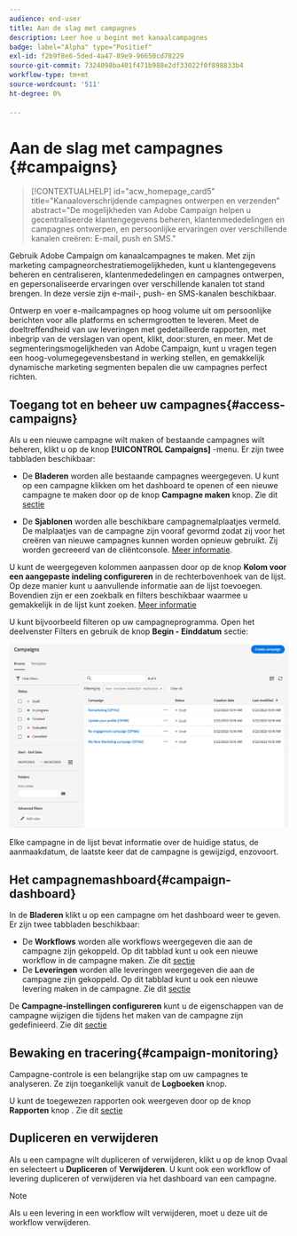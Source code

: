 ```yaml
---
audience: end-user
title: Aan de slag met campagnes
description: Leer hoe u begint met kanaalcampagnes
badge: label="Alpha" type="Positief"
exl-id: f2b9f8e6-5ded-4a47-89e9-96650cd78229
source-git-commit: 7324098ba401f471b988e2df33022f0f898833b4
workflow-type: tm+mt
source-wordcount: '511'
ht-degree: 0%

---
```



# Aan de slag met campagnes {#campaigns}

>[!CONTEXTUALHELP]
>id="acw_homepage_card5"
>title="Kanaaloverschrijdende campagnes ontwerpen en verzenden"
>abstract="De mogelijkheden van Adobe Campaign helpen u gecentraliseerde klantengegevens beheren, klantenmededelingen en campagnes ontwerpen, en persoonlijke ervaringen over verschillende kanalen creëren: E-mail, push en SMS."

Gebruik Adobe Campaign om kanaalcampagnes te maken. Met zijn marketing campagneorchestratiemogelijkheden, kunt u klantengegevens beheren en centraliseren, klantenmededelingen en campagnes ontwerpen, en gepersonaliseerde ervaringen over verschillende kanalen tot stand brengen. In deze versie zijn e-mail-, push- en SMS-kanalen beschikbaar.

Ontwerp en voer e-mailcampagnes op hoog volume uit om persoonlijke berichten voor alle platforms en schermgrootten te leveren.
Meet de doeltreffendheid van uw leveringen met gedetailleerde rapporten, met inbegrip van de verslagen van opent, klikt, door:sturen, en meer. Met de segmenteringsmogelijkheden van Adobe Campaign, kunt u vragen tegen een hoog-volumegegevensbestand in werking stellen, en gemakkelijk dynamische marketing segmenten bepalen die uw campagnes perfect richten.

<!--
Get Started with campaigns
Adobe Campaign offers a set of solutions that help you personalize and deliver campaigns across all of your online and offline channels. You can create, configure, execute and analyze marketing campaigns. All marketing campaigns can be managed from a unified control center. Discover how to browse and create marketing campaigns in this section.

Campaigns include actions (deliveries) and processes (importing or extracting files), as well as resources (marketing documents, delivery outlines). They are used in marketing campaigns. Campaigns are part of a program, and programs are included in a campaign plan.
-->

## Toegang tot en beheer uw campagnes{#access-campaigns}

Als u een nieuwe campagne wilt maken of bestaande campagnes wilt beheren, klikt u op de knop **[!UICONTROL Campaigns]** -menu. Er zijn twee tabbladen beschikbaar:

* De **Bladeren** worden alle bestaande campagnes weergegeven. U kunt op een campagne klikken om het dashboard te openen of een nieuwe campagne te maken door op de knop **Campagne maken** knop. Zie dit [sectie](create-campaigns.md#create-campaigns)

* De **Sjablonen** worden alle beschikbare campagnemalplaatjes vermeld. De malplaatjes van de campagne zijn vooraf gevormd zodat zij voor het creëren van nieuwe campagnes kunnen worden opnieuw gebruikt. Zij worden gecreeerd van de cliëntconsole. [Meer informatie](https://experienceleague.adobe.com/docs/campaign/automation/campaign-orchestration/marketing-campaign-templates.html).

U kunt de weergegeven kolommen aanpassen door op de knop **Kolom voor een aangepaste indeling configureren** in de rechterbovenhoek van de lijst. Op deze manier kunt u aanvullende informatie aan de lijst toevoegen. Bovendien zijn er een zoekbalk en filters beschikbaar waarmee u gemakkelijk in de lijst kunt zoeken. [Meer informatie](../get-started/user-interface.md#list-screens)

U kunt bijvoorbeeld filteren op uw campagneprogramma. Open het deelvenster Filters en gebruik de knop **Begin - Einddatum** sectie:

![Lijst met campagnes](assets/campaign-filter-on-dates.png)

Elke campagne in de lijst bevat informatie over de huidige status, de aanmaakdatum, de laatste keer dat de campagne is gewijzigd, enzovoort.

## Het campagnemashboard{#campaign-dashboard}

In de **Bladeren** klikt u op een campagne om het dashboard weer te geven. Er zijn twee tabbladen beschikbaar:

* De **Workflows** worden alle workflows weergegeven die aan de campagne zijn gekoppeld. Op dit tabblad kunt u ook een nieuwe workflow in de campagne maken. Zie dit [sectie](create-campaigns.md#create-campaigns)
* De **Leveringen** worden alle leveringen weergegeven die aan de campagne zijn gekoppeld. Op dit tabblad kunt u ook een nieuwe levering maken in de campagne. Zie dit [sectie](create-campaigns.md#create-campaigns)

De **Campagne-instellingen configureren** kunt u de eigenschappen van de campagne wijzigen die tijdens het maken van de campagne zijn gedefinieerd. Zie dit [sectie](create-campaigns.md#create-campaigns)

## Bewaking en tracering{#campaign-monitoring}

Campagne-controle is een belangrijke stap om uw campagnes te analyseren. Ze zijn toegankelijk vanuit de **Logboeken** knop.

U kunt de toegewezen rapporten ook weergeven door op de knop **Rapporten** knop . Zie dit [sectie](../reporting/campaign-reports.md)

## Dupliceren en verwijderen

Als u een campagne wilt dupliceren of verwijderen, klikt u op de knop Ovaal en selecteert u **Dupliceren** of **Verwijderen**. U kunt ook een workflow of levering dupliceren of verwijderen via het dashboard van een campagne.

>[!NOTE]
>
>Als u een levering in een workflow wilt verwijderen, moet u deze uit de workflow verwijderen.

